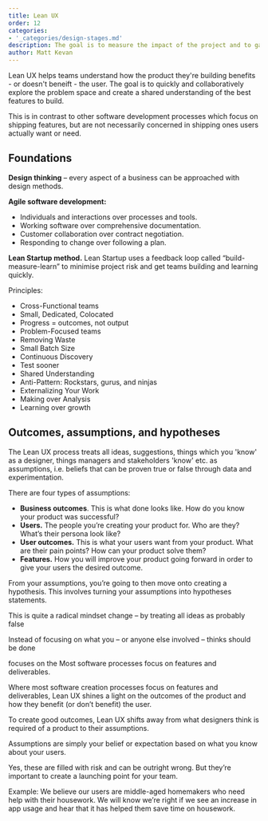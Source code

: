 ```yaml
---
title: Lean UX
order: 12
categories:
- '_categories/design-stages.md'    
description: The goal is to measure the impact of the project and to gather your learnings, share them with the team and feed them into future projects.
author: Matt Kevan
---
```


Lean UX helps teams understand how the product they're building benefits - or doesn't beneift - the user. The goal is to quickly and collaboratively explore the problem space and create a shared understanding of the best features to build.

This is in contrast to other software development processes which focus on shipping features, but are not necessarily concerned in shipping ones users actually want or need.

## Foundations

**Design  thinking** – every aspect of a business can be approached with design methods.

**Agile software development:**

* Individuals and interactions over processes and tools.
* Working software over comprehensive documentation.
* Customer collaboration over contract negotiation.
* Responding to change over following a plan.

**Lean Startup method.** Lean Startup uses a feedback loop called “build-measure-learn” to minimise project risk and get teams building and learning quickly. 

Principles:

- Cross-Functional teams
- Small, Dedicated, Colocated
- Progress = outcomes, not output
- Problem-Focused teams
- Removing Waste
- Small Batch Size
- Continuous Discovery
- Test sooner
- Shared Understanding
- Anti-Pattern: Rockstars, gurus, and ninjas
- Externalizing Your Work
- Making over Analysis
- Learning over growth


## Outcomes, assumptions, and hypotheses



The Lean UX process treats all ideas, suggestions, things which you 'know' as a designer, things managers and stakeholders 'know' etc. as assumptions, i.e. beliefs that can be proven true or false through data and experimentation.

There are four types of assumptions:

* **Business outcomes**. This is what done looks like. How do you know your product was successful?
* **Users.** The people you’re creating your product for. Who are they? What’s their persona look like?
* **User outcomes.** This is what your users want from your product. What are their pain points? How can your product solve them?
* **Features.** How you will improve your product going forward in order to give your users the desired outcome. 


From your assumptions, you’re going to then move onto creating a hypothesis. This involves turning your assumptions into hypotheses statements. 

This is quite a radical mindset change – by treating all ideas as probably false




Instead of focusing on what you – or anyone else involved – thinks should be done

 focuses on the Most software processes focus on features and deliverables.

Where most software creation processes focus on features and deliverables, Lean UX shines a light on the outcomes of the product and how they benefit (or don’t benefit) the user.

To create good outcomes, Lean UX shifts away from what designers think is required of a product to their assumptions. 

Assumptions are simply your belief or expectation based on what you know about your users. 

Yes, these are filled with risk and can be outright wrong. But they’re important to create a launching point for your team. 



Example: We believe our users are middle-aged homemakers who need help with their housework. We will know we’re right if we see an increase in app usage and hear that it has helped them save time on housework. 